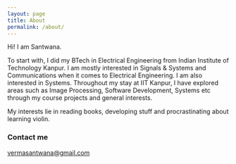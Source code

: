 ```yaml
---
layout: page
title: About
permalink: /about/
---
```

Hi! I am Santwana. 

To start with, I did my BTech in Electrical Engineering from Indian Institute of Technology
Kanpur. I am mostly interested in Signals & Systems and Communications
when it comes to Electrical Engineering. I am also interested in
Systems. Throughout my stay at IIT Kanpur, I have explored areas such as
Image Processing, Software Development, Systems etc through my course
projects and general interests.

My interests lie in reading books, developing stuff and procrastinating about learning violin.

### Contact me


[vermasantwana@gmail.com](mailto:vermasantwana@gmail.com)
